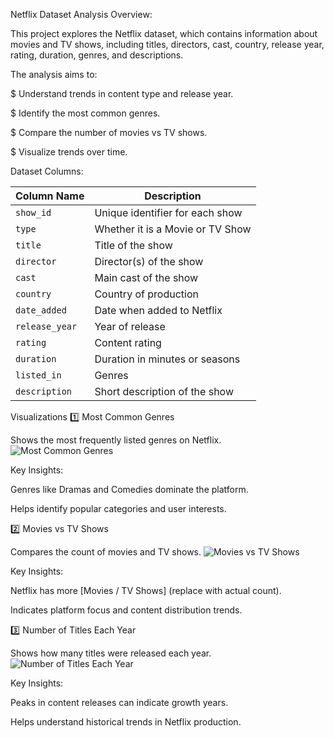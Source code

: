 Netflix Dataset Analysis
Overview:

This project explores the Netflix dataset, which contains information about movies and TV shows, including titles, directors, cast, country, release year, rating, duration, genres, and descriptions.

The analysis aims to:

$ Understand trends in content type and release year.

$ Identify the most common genres.

$ Compare the number of movies vs TV shows.

$ Visualize trends over time.

Dataset Columns:

| Column Name    | Description                      |
| -------------- | -------------------------------- |
| `show_id`      | Unique identifier for each show  |
| `type`         | Whether it is a Movie or TV Show |
| `title`        | Title of the show                |
| `director`     | Director(s) of the show          |
| `cast`         | Main cast of the show            |
| `country`      | Country of production            |
| `date_added`   | Date when added to Netflix       |
| `release_year` | Year of release                  |
| `rating`       | Content rating                   |
| `duration`     | Duration in minutes or seasons   |
| `listed_in`    | Genres                           |
| `description`  | Short description of the show    |

Visualizations
1️⃣ Most Common Genres

Shows the most frequently listed genres on Netflix.
![Most Common Genres]("images/most%20common%20genres.png")

Key Insights:

Genres like Dramas and Comedies dominate the platform.

Helps identify popular categories and user interests.

2️⃣ Movies vs TV Shows

Compares the count of movies and TV shows.
![Movies vs TV Shows]("images/movies%20vs%20tvshows.png")

Key Insights:

Netflix has more [Movies / TV Shows] (replace with actual count).

Indicates platform focus and content distribution trends.

3️⃣ Number of Titles Each Year

Shows how many titles were released each year.
![Number of Titles Each Year]("images/no%20of%20titles%20each%20year.png")

Key Insights:

Peaks in content releases can indicate growth years.

Helps understand historical trends in Netflix production.
